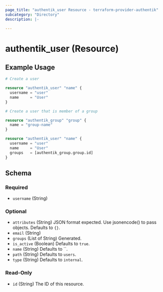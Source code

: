 ```yaml
---
page_title: "authentik_user Resource - terraform-provider-authentik"
subcategory: "Directory"
description: |-
  
---
```


# authentik_user (Resource)



## Example Usage

```terraform
# Create a user

resource "authentik_user" "name" {
  username = "user"
  name     = "User"
}

# Create a user that is member of a group

resource "authentik_group" "group" {
  name = "group-name"
}

resource "authentik_user" "name" {
  username = "user"
  name     = "User"
  groups   = [authentik_group.group.id]
}
```

<!-- schema generated by tfplugindocs -->
## Schema

### Required

- `username` (String)

### Optional

- `attributes` (String) JSON format expected. Use jsonencode() to pass objects. Defaults to `{}`.
- `email` (String)
- `groups` (List of String) Generated.
- `is_active` (Boolean) Defaults to `true`.
- `name` (String) Defaults to ``.
- `path` (String) Defaults to `users`.
- `type` (String) Defaults to `internal`.

### Read-Only

- `id` (String) The ID of this resource.


